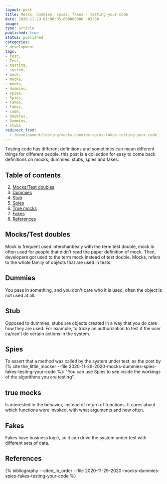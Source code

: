 ```yaml
---
layout: post
title: Mocks, dummies, spies, fakes - testing your code
date: 2020-11-29 01:06:05.000000000 -03:00
image:
type: article
published: true
status: published
categories:
- development
tags:
- test,
- Test,
- testing,
- system,
- mock,
- Mocks,
- mocks,
- dummies,
- spies,
- Spies,
- fakes,
- Fakes,
- code,
- doubles,
- Dummies,
- stubs
redirect_from:
  - /development/testing/mocks-dummies-spies-fakes-testing-your-code
--- 
```


Testing code has different definitions and sometimes can mean different things for
different people. this post is a collection for
easy to come back definitions on mocks, dummies. stubs, spies and fakes.

## Table of contents

2. [Mocks/Test doubles](#mockstest-doubles)
2. [Dummies](#dummies)
3. [Stub](#stub)
4. [Spies](#spies)
5. [True mocks](#true-mocks)
6. [Fakes](#fakes)
7. [References](#references)

## Mocks/Test doubles

Mock is frequent used interchanbealy with the term test double, mock is often
used for people that didn't read the paper definition of mock. Then, developers got used to the term mock
instead of test double. Mocks, refers to the whole family of objects that are
used in tests

## Dummies

You pass in something, and you don't care who it is used, often the object is not used at all.

## Stub

Opposed to dummies, stubs are objects created in a way that you do care how they are used. For example,
to tricky an authorization to test if the user ca/can't do certain actions in the system.

## Spies

To assert that a method was called by the system under test, as the post by {% cite the_little_mocker --file 2020-11-29-2020-mocks-dummies-spies-fakes-testing-your-code %}:
"You can use Spies to see inside the workings of the algorithms you are testing".

## true mocks

Is interested in the behavior, instead of return of functions. It cares about which functions were invoked,
with what arguments and how often. 

## Fakes

Fakes have business logic, so it can drive the system under test with different sets of data.

## References

{% bibliography --cited_in_order --file 2020-11-29-2020-mocks-dummies-spies-fakes-testing-your-code %}